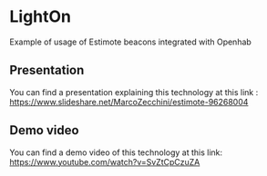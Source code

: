 
# LightOn
Example of usage of Estimote beacons integrated with Openhab

## Presentation
You can find a presentation explaining this technology at this link :
https://www.slideshare.net/MarcoZecchini/estimote-96268004

## Demo video
You can find a demo video of this technology at this link:
https://www.youtube.com/watch?v=SvZtCpCzuZA
